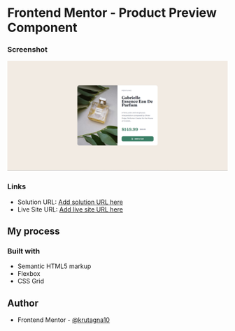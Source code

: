 # Frontend Mentor - Product Preview Component

### Screenshot

![](Screenshot/Screenshot.png)

### Links

- Solution URL: [Add solution URL here](https://your-solution-url.com)
- Live Site URL: [Add live site URL here](https://your-live-site-url.com)

## My process

### Built with

- Semantic HTML5 markup
- Flexbox
- CSS Grid

## Author
- Frontend Mentor - [@krutagna10](https://www.frontendmentor.io/profile/krutagna10)

